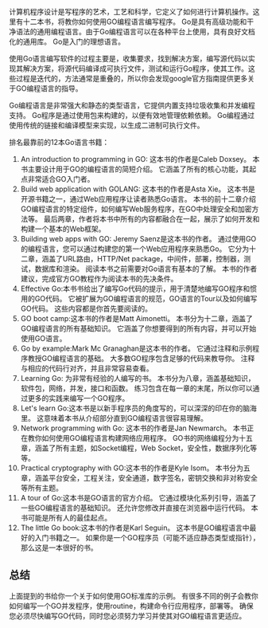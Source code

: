 计算机程序设计是写程序的艺术，工艺和科学，它定义了如何进行计算机操作。这里有十二本书，将教你如何使用GO编程语言编写程序。 Go是具有高级功能和干净语法的通用编程语言。由于Go编程语言可以在各种平台上使用，具有良好文档化的通用库。 Go是入门的理想语言。

使用Go语言编写软件的过程主要是，收集要求，找到解决方案，编写源代码以实现其解决方案，将源代码编译成可执行文件，测试和运行Go程序，使其工作。这些过程是迭代的，方法通常是重叠的，所以你会发现google官方指南提供更多关于GO编程语言的指导。 

Go编程语言是非常强大和静态的类型语言，它提供内置支持垃圾收集和并发编程支持。 Go程序是通过使用包来构建的，以便有效地管理依赖依赖。 Go编程通过使用传统的链接和编译模型来实现，以生成二进制可执行文件。

排名最靠前的12本Go语言书籍：

1. An introduction to programming in GO: 这本书的作者是Caleb Doxsey。 本书主要设计用于GO的编程语言的简短介绍。 它涵盖了所有的核心功能，其起点非常适合GO入门者。
2. Build web application with GOLANG: 这本书的作者是Asta Xie。 这本书是开源书籍之一，通过Web应用程序让读者熟悉Go语言。 本书的前十二章介绍GO编程语言的特定组件，如何编写Web服务程序，在GO中处理安全和加密方法等。 最后两章，作者将本书中所有的内容都融合在一起，展示了如何开发和构建一个基本的Web框架。
3. Building web apps with GO: Jeremy Saenz是这本书的作者。 通过使用GO的编程语言，您可以通过构建您的第一个Web应用程序来熟悉Go。 它分为十二章，涵盖了URL路由，HTTP/Net package，中间件，部署，控制器，测试，数据库和渲染。 阅读本书之前需要对Go语言有基本的了解。 本书的作者建议，完成官方GO教程作为阅读本书的先决条件。
4. Effective Go:本书书给出了编写Go代码的提示，用于清楚地编写GO程序和惯用的GO代码。 它被扩展为GO编程语言的规范，GO语言的Tour以及如何编写GO代码。 这些内容都是你首先要阅读的。
5. GO boot camp:这本书的作者是Matt Aimonetti。 本书分为十二章，涵盖了GO编程语言的所有基础知识。 它涵盖了你想要得到的所有内容，并可以开始使用GO语言。
6. Go by example:Mark Mc Granaghan是这本书的作者。 它通过注释和示例程序教授GO编程语言的基础。 大多数GO程序包含足够的代码来教导你。 注释与相应的代码行对齐，并且非常容易查看。
7. Learning Go: 为非常有经验的人编写的书。 本书分为八章，涵盖基础知识，软件包，网络，并发，接口和函数。 练习包含在每一章的末尾，所以你可以通过更多的实践来编写一个GO程序。
8. Let's learn Go:这本书是以新手程序员的角度写的，可以深深的印在你的脑海里。 这意味着本书从介绍部分直到GO编程语言很容易理解。
9. Network programming with Go: 这本书的作者是Jan Newmarch。 本书正在教你如何使用GO编程语言构建网络应用程序。 GO书的网络编程分为十五章，涵盖了所有主题，如Socket编程，Web Socket，安全性，数据序列化等等。
10. Practical cryptography with GO:这本书的作者是Kyle Isom。 本书分为五章，涵盖平台安全，工程关注，安全通道，数字签名，密钥交换和非对称安全等所有主题。
11. A tour of Go:这本书是GO语言的官方介绍。 它通过模块化系列引导，涵盖了一些GO编程语言的基础知识。 还允许您修改并直接在浏览器中运行代码。 本书可能是所有人的最佳起点。
12. The little Go book:这本书的作者是Karl Seguin。 这本书是GO编程语言中最好的入门书籍之一。 如果你是一个GO程序员（可能不适应静态类型或指针），那么这是一本很好的书。

## 总结
上面提到的书给你一个关于如何使用GO标准库的示例。 有很多不同的例子会教你如何编写一个GO并发程序，使用routine，构建命令行应用程序，部署等。 确保您必须尽快编写GO代码，同时您必须努力学习并使其对GO编程语言更适应。
